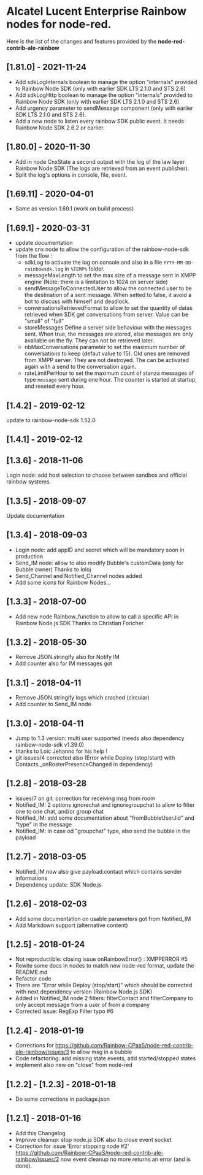# Alcatel Lucent Enterprise Rainbow nodes for node-red.

Here is the list of the changes and features provided by the **node-red-contrib-ale-rainbow**

## [1.81.0] - 2021-11-24
-   Add sdkLogInternals boolean to manage the option "internals" provided to Rainbow Node SDK (only with earlier SDK LTS 2.1.0 and STS 2.6)
-   Add sdkLogHttp boolean to manage the option "internals" provided to Rainbow Node SDK (only with earlier SDK LTS 2.1.0 and STS 2.6)
-   Add urgency parameter to sendMessage component (only with earlier SDK LTS 2.1.0 and STS 2.6).
-   Add a new node to listen every rainbow SDK public event. It needs Rainbow Node SDK 2.6.2 or earlier.

## [1.80.0] - 2020-11-30
-   Add in node CnxState a second output with the log of the law layer Rainbow Node SDK (The logs are retrieved from an event publisher).
-   Split the log's options in console, file, event.

## [1.69.11] - 2020-04-01
-   Same as version 1.69.1 (work on build process)

## [1.69.1] - 2020-03-31
-   update documentation
-   update cnx node to allow the configuration of the rainbow-node-sdk from the flow :
    * sdkLog to activate the log on console and also in a file `YYYY-MM-DD-rainbowsdk.log` in `%TEMP%` folder.
    * messageMaxLength to set the max size of a message sent in XMPP engine (Note: there is a limitation to 1024 on server side)
    * sendMessageToConnectedUser to allow the connected user to be the destination of a sent message. When setted to false, it avoid a bot to discuss with himself and deadlock.
    * conversationsRetrievedFormat to allow to set the quantity of datas retrieved when SDK get conversations from server. Value can be "small" of "full"
    * storeMessages Define a server side behaviour with the messages sent. When true, the messages are stored, else messages are only available on the fly. They can not be retrieved later.
    * nbMaxConversations parameter to set the maximum number of conversations to keep (defaut value to 15). Old ones are removed from XMPP server. They are not destroyed. The can be activated again with a send to the conversation again.
    * rateLimitPerHour to set the maximum count of stanza messages of type `message` sent during one hour. The counter is started at startup, and reseted every hour.

## [1.4.2] - 2019-02-12
update to rainbow-node-sdk 1.52.0

## [1.4.1] - 2019-02-12

## [1.3.6] - 2018-11-06
Login node: add host selection to choose between sandbox and official rainbow systems.

## [1.3.5] - 2018-09-07
Update documentation

## [1.3.4] - 2018-09-03
- Login node: add appID and secret which will be mandatory soon in production
- Send_IM node: allow to also modify Bubble's customData (only for Bubble owner)
Thanks to loloj
- Send_Channel and Notified_Channel nodes added
- Add some icons for Rainbow Nodes...

## [1.3.3] - 2018-07-00
- Add new node Rainbow_function to allow to call a specific API in Rainbow Node.js SDK
Thanks to Christian Foricher

## [1.3.2] - 2018-05-30
- Remove JSON.stringify also for Notify IM
- Add counter also for IM messages got

## [1.3.1] - 2018-04-11
- Remove JSON.stringify logs which crashed (circular)
- Add counter to Send_IM node

## [1.3.0] - 2018-04-11
- Jump to 1.3 version: multi user supported (needs also dependency rainbow-node-sdk v1.39.0)
- thanks to Loic Jehanno for his help !
- git issues/4 corrected also (Error while Deploy (stop/start) with Contacts._onRosterPresenceChanged in dependency)

## [1.2.8] - 2018-03-28
- issues/7 on git: correction for receiving msg from room
- Notified_IM: 2 options ignorechat and ignoregroupchat to allow to filter one to one chat, and/or group chat
- Notified_IM: add some documentation about "fromBubbleUserJid" and "type" in the message
- Notified_IM: in case od "groupchat" type, also send the bubble in the payload

## [1.2.7] - 2018-03-05
- Notified_IM now also give payload.contact which contains sender informations
- Dependency update: SDK Node.js

## [1.2.6] - 2018-02-03
- Add some documentation on usable parameters got from Notified_IM
- Add Markdown support (alternative content)

## [1.2.5] - 2018-01-24
- Not reproductible: closing issue onRainbowError() : XMPPERROR #5
- Rewite some docs in nodes to match new node-red format, update the README.md
- Refactor code
- There are "Error while Deploy (stop/start)" which should be corrected with next dependency version (Rainbow Node.js SDK)
- Added in Notified_IM node 2 filters: filterContact and filterCompany to only accept message from a user of from a company
- Corrected issue: RegExp Filter typo #6

## [1.2.4] - 2018-01-19
- Corrections for https://github.com/Rainbow-CPaaS/node-red-contrib-ale-rainbow/issues/3 to allow msg in a bubble
- Code refactoring: add missing state events, add started/stopped states
- implement also new on "close" from node-red

## [1.2.2] - [1.2.3] - 2018-01-18
- Do some corrections in package.json

## [1.2.1] - 2018-01-16
- Add this Changelog
- Improve cleanup: stop node.js SDK also to close event socket
- Correction for issue 'Error stopping node #2'
  https://github.com/Rainbow-CPaaS/node-red-contrib-ale-rainbow/issues/2
  now event cleanup no more returns an error (and is done).
